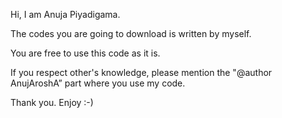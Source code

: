 Hi, I am Anuja Piyadigama.

The codes you are going to download is written by myself.

You are free to use this code as it is.

If you respect other's knowledge, please mention the "@author AnujAroshA” part where you use my code.

Thank you. Enjoy :-)
